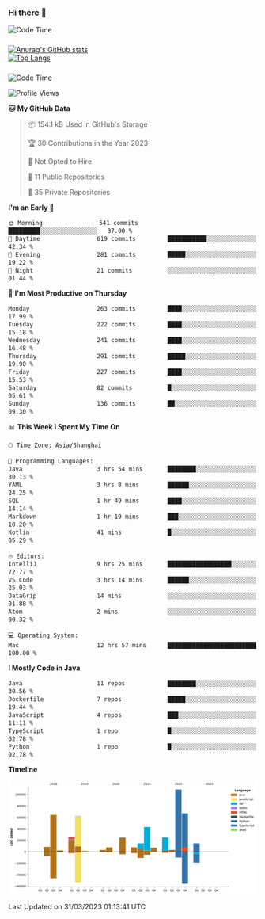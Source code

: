 ### Hi there 👋 

![Code Time](https://img.shields.io/endpoint?style=flat&url=https://codetime-api.datreks.com/badge/1061?logoColor=white%26project=%26recentMS=0%26showProject=false)

<!--
**Muyiafan/Muyiafan** is a ✨ _special_ ✨ repository because its `README.md` (this file) appears on your GitHub profile.

Here are some ideas to get you started:

- 🔭 I’m currently working on ...
- 🌱 I’m currently learning ...
- 👯 I’m looking to collaborate on ...
- 🤔 I’m looking for help with ...
- 💬 Ask me about ...
- 📫 How to reach me: ...
- 😄 Pronouns: ...
- ⚡ Fun fact: ...
-->

### 

[![Anurag's GitHub stats](https://github-readme-stats.vercel.app/api?username=Muyiafan)](https://github.com/anuraghazra/github-readme-stats)
<br>
[![Top Langs](https://github-readme-stats.vercel.app/api/top-langs/?username=Muyiafan)](https://github.com/anuraghazra/github-readme-stats)

### 

<!--START_SECTION:waka-->
![Code Time](http://img.shields.io/badge/Code%20Time-5%2C690%20hrs%201%20min-blue)

![Profile Views](http://img.shields.io/badge/Profile%20Views-0-blue)

**🐱 My GitHub Data** 

> 📦 154.1 kB Used in GitHub's Storage 
 > 
> 🏆 30 Contributions in the Year 2023
 > 
> 🚫 Not Opted to Hire
 > 
> 📜 11 Public Repositories 
 > 
> 🔑 35 Private Repositories 
 > 
**I'm an Early 🐤** 

```text
🌞 Morning                541 commits         █████████░░░░░░░░░░░░░░░░   37.00 % 
🌆 Daytime                619 commits         ███████████░░░░░░░░░░░░░░   42.34 % 
🌃 Evening                281 commits         █████░░░░░░░░░░░░░░░░░░░░   19.22 % 
🌙 Night                  21 commits          ░░░░░░░░░░░░░░░░░░░░░░░░░   01.44 % 
```
📅 **I'm Most Productive on Thursday** 

```text
Monday                   263 commits         ████░░░░░░░░░░░░░░░░░░░░░   17.99 % 
Tuesday                  222 commits         ████░░░░░░░░░░░░░░░░░░░░░   15.18 % 
Wednesday                241 commits         ████░░░░░░░░░░░░░░░░░░░░░   16.48 % 
Thursday                 291 commits         █████░░░░░░░░░░░░░░░░░░░░   19.90 % 
Friday                   227 commits         ████░░░░░░░░░░░░░░░░░░░░░   15.53 % 
Saturday                 82 commits          █░░░░░░░░░░░░░░░░░░░░░░░░   05.61 % 
Sunday                   136 commits         ██░░░░░░░░░░░░░░░░░░░░░░░   09.30 % 
```


📊 **This Week I Spent My Time On** 

```text
🕑︎ Time Zone: Asia/Shanghai

💬 Programming Languages: 
Java                     3 hrs 54 mins       ████████░░░░░░░░░░░░░░░░░   30.13 % 
YAML                     3 hrs 8 mins        ██████░░░░░░░░░░░░░░░░░░░   24.25 % 
SQL                      1 hr 49 mins        ████░░░░░░░░░░░░░░░░░░░░░   14.14 % 
Markdown                 1 hr 19 mins        ███░░░░░░░░░░░░░░░░░░░░░░   10.20 % 
Kotlin                   41 mins             █░░░░░░░░░░░░░░░░░░░░░░░░   05.29 % 

🔥 Editors: 
IntelliJ                 9 hrs 25 mins       ██████████████████░░░░░░░   72.77 % 
VS Code                  3 hrs 14 mins       ██████░░░░░░░░░░░░░░░░░░░   25.03 % 
DataGrip                 14 mins             ░░░░░░░░░░░░░░░░░░░░░░░░░   01.88 % 
Atom                     2 mins              ░░░░░░░░░░░░░░░░░░░░░░░░░   00.32 % 

💻 Operating System: 
Mac                      12 hrs 57 mins      █████████████████████████   100.00 % 
```

**I Mostly Code in Java** 

```text
Java                     11 repos            ████████░░░░░░░░░░░░░░░░░   30.56 % 
Dockerfile               7 repos             █████░░░░░░░░░░░░░░░░░░░░   19.44 % 
JavaScript               4 repos             ███░░░░░░░░░░░░░░░░░░░░░░   11.11 % 
TypeScript               1 repo              █░░░░░░░░░░░░░░░░░░░░░░░░   02.78 % 
Python                   1 repo              █░░░░░░░░░░░░░░░░░░░░░░░░   02.78 % 
```



**Timeline**

![Lines of Code chart](https://raw.githubusercontent.com/Muyiafan/Muyiafan/main/assets/bar_graph.png)


 Last Updated on 31/03/2023 01:13:41 UTC
<!--END_SECTION:waka-->
